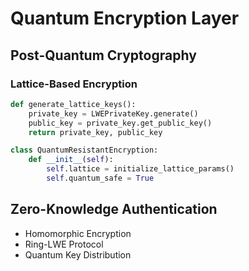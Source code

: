 # Quantum Encryption Layer

## Post-Quantum Cryptography

### Lattice-Based Encryption
```python
def generate_lattice_keys():
    private_key = LWEPrivateKey.generate()
    public_key = private_key.get_public_key()
    return private_key, public_key

class QuantumResistantEncryption:
    def __init__(self):
        self.lattice = initialize_lattice_params()
        self.quantum_safe = True
```

## Zero-Knowledge Authentication
- Homomorphic Encryption
- Ring-LWE Protocol
- Quantum Key Distribution